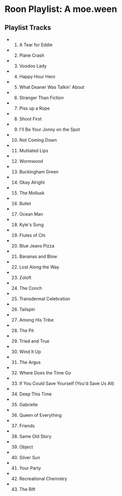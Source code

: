 # Roon Playlist: A moe.ween

## Playlist Tracks


- 1. A Tear for Eddie
- 2. Plane Crash
- 3. Voodoo Lady
- 4. Happy Hour Hero
- 5. What Deaner Was Talkin' About
- 6. Stranger Than Fiction
- 7. Piss up a Rope
- 8. Shoot First
- 9. I'll Be Your Jonny on the Spot
- 10. Not Coming Down
- 11. Mutilated Lips
- 12. Wormwood
- 13. Buckingham Green
- 14. Okay Alright
- 15. The Mollusk
- 16. Bullet
- 17. Ocean Man
- 18. Kyle's Song
- 19. Flutes of Chi
- 20. Blue Jeans Pizza
- 21. Bananas and Blow
- 22. Lost Along the Way
- 23. Zoloft
- 24. The Conch
- 25. Transdermal Celebration
- 26. Tailspin
- 27. Among His Tribe
- 28. The Pit
- 29. Tried and True
- 30. Wind It Up
- 31. The Argus
- 32. Where Does the Time Go
- 33. If You Could Save Yourself (You'd Save Us All)
- 34. Deep This Time
- 35. Gabrielle
- 36. Queen of Everything
- 37. Friends
- 38. Same Old Story
- 39. Object
- 40. Silver Sun
- 41. Your Party
- 42. Recreational Chemistry
- 43. The Rift

